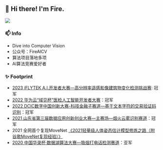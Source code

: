 
## 👋 Hi there! I'm Fire.



[![](https://github-readme-stats.vercel.app/api?username=fire717&show_icons=true&theme=onedark)](https://github.com/anuraghazra/github-readme-stats)

### 📫 Info
* Dive into Computer Vision
* 公众号：FireAICV
* 算法项目落地多项
* AI算法竞赛爱好者

### ✨ Footprint
* [2023 iFLYTEK A.I.开发者大赛—高分辨率遥感影像建筑物变化检测挑战赛](http://challenge.xfyun.cn/topic/info?type=high-resolution-2023&option=ssgy): 冠军
* [2022 华为云“域见杯”医检人工智能开发者大赛](https://competition.huaweicloud.com/information/1000041723/introduction)：冠军
* [2022 DCIC数字中国创新大赛-科技金融子赛道—基于文本字符的交易验证码识别](https://www.dcic-china.com/competitions/10023/ranking?sch=10037&stage=A)：冠军
* [2021 山东省第三届数据应用创新创业大赛—主赛场—烟火云雾识别赛道](https://data.sd.gov.cn/cmpt/cmptDetail.html?id=61)：冠军
* 2021 全网首个复现MoveNet [《2021轻量级人体姿态估计模型修炼之路（附谷歌MoveNet复现经验）》](https://zhuanlan.zhihu.com/p/413313925)
* [2020 中国华录杯·数据湖算法大赛—吸烟打电话检测赛道](https://github.com/fire717/hualubei2020-callingsmoking)：亚军



<!--
示例
**fire717/fire717** is a ✨ _special_ ✨ repository because its `README.md` (this file) appears on your GitHub profile.


<h3 align="center"> 👋 Hi there! I'm Fire.</h3>

<p align="center">
  <a href="https://fire15.com">Blog</a> •
  <a href="https://www.douban.com/people/fire15/">豆瓣</a>
</p>


Here are some ideas to get you started:

- 🔭 I’m currently working on ...
- 🌱 I’m currently learning ...
- 👯 I’m looking to collaborate on ...
- 🤔 I’m looking for help with ...
- 💬 Ask me about ...
- 📫 How to reach me: ...
- 😄 Pronouns: ...
- ⚡ Fun fact: ...
-->
